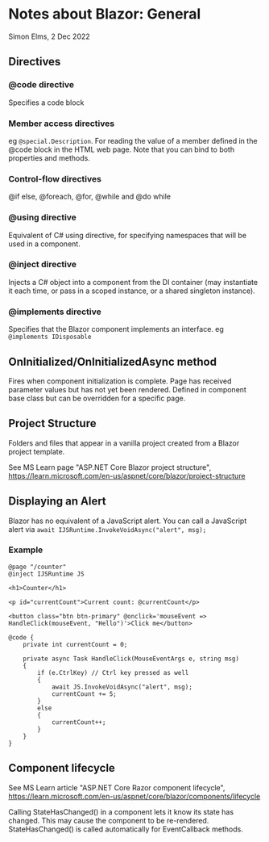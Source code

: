 Notes about Blazor: General
===========================
Simon Elms, 2 Dec 2022

Directives
----------
### @code directive
Specifies a code block

### Member access directives
eg `@special.Description`.  For reading the value of a member defined in the @code block in the HTML web page.  Note that you can bind to both properties and methods.

### Control-flow directives
@if else, @foreach, @for, @while and @do while

### @using directive
Equivalent of C# using directive, for specifying namespaces that will be used in a component.

### @inject directive
Injects a C# object into a component from the DI container (may instantiate it each time, or pass in a scoped instance, or a shared singleton instance).

### @implements directive
Specifies that the Blazor component implements an interface.  eg `@implements IDisposable`

OnInitialized/OnInitializedAsync method
------------------------------------------
Fires when component initialization is complete.  Page has received parameter values but has not yet been rendered.  Defined in component base class but can be overridden for a specific page. 

Project Structure
-----------------
Folders and files that appear in a vanilla project created from a Blazor project template.

See MS Learn page "ASP.NET Core Blazor project structure", https://learn.microsoft.com/en-us/aspnet/core/blazor/project-structure

Displaying an Alert
-------------------
Blazor has no equivalent of a JavaScript alert.  You can call a JavaScript alert via `await IJSRuntime.InvokeVoidAsync("alert", msg);`

### Example

	@page "/counter"
	@inject IJSRuntime JS

	<h1>Counter</h1>

	<p id="currentCount">Current count: @currentCount</p>

	<button class="btn btn-primary" @onclick='mouseEvent => HandleClick(mouseEvent, "Hello")'>Click me</button>

	@code {
		private int currentCount = 0;

		private async Task HandleClick(MouseEventArgs e, string msg)
		{
			if (e.CtrlKey) // Ctrl key pressed as well
			{
				await JS.InvokeVoidAsync("alert", msg);
				currentCount += 5;
			}
			else
			{
				currentCount++;
			}
		}
	}
	
Component lifecycle
-------------------
See MS Learn article "ASP.NET Core Razor component lifecycle", https://learn.microsoft.com/en-us/aspnet/core/blazor/components/lifecycle

Calling StateHasChanged() in a component lets it know its state has changed.  This may cause the component to be re-rendered.  StateHasChanged() is called automatically for EventCallback methods.